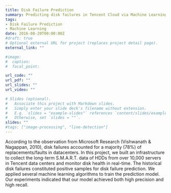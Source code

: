 ```yaml
---
title: Disk Failure Prediction
summary: Predicting disk failures in Tencent Cloud via Machine Learning (Internship at Tencent)
tags:
- Disk Failure Prediction
- Machine Learning
date: 2016-08-20T00:00:00Z
#draft: true
# Optional external URL for project (replaces project detail page).
external_link: ""

#image:
#  caption:
#  focal_point:

url_code: ""
url_pdf: ""
url_slides: ""
url_video: ""

# Slides (optional).
#   Associate this project with Markdown slides.
#   Simply enter your slide deck's filename without extension.
#   E.g. `slides = "example-slides"` references `content/slides/example-slides.md`.
#   Otherwise, set `slides = ""`.
slides: ""
#tags: ["image-processing", "line-detection"]
---
```

According to the observation from Microsoft Research (Vishwanath & Nagappan, 2010), disk failures accounted for a majority (78%) of replacements/faults in datacenters. In this project, we built an infrastructure to collect the long-term S.M.A.R.T. data of HDDs from over 10,000 servers in Tencent data centers and monitor disk health in real-time. The historical disk failures constituted positive samples for disk failure prediction. We applied several machine learning algorithms to train the prediction model. Our experiments indicated that our model achieved both high precision and high recall.

<!-- <b>My role: I participated in creating the data collection system in Tencent cloud and experimented with various machine learning algorithms for disk failure prediction.</b> -->

